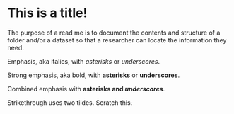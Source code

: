 
This is a title!
======

The purpose of a read me is to document the contents and structure of a folder and/or a dataset so that a researcher can locate the information they need.


Emphasis, aka italics, with *asterisks* or _underscores_.

Strong emphasis, aka bold, with **asterisks** or __underscores__.

Combined emphasis with **asterisks and _underscores_**.

Strikethrough uses two tildes. ~~Scratch this.~~
